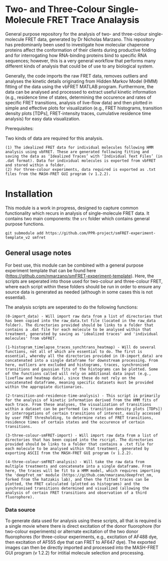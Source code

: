 # Two- and Three-Colour Single-Molecule FRET Trace Analaysis

General purpose repository for the analysis of two- and three-colour single-molecule FRET data, generated by Dr Nicholas Marzano. This repository has predominanly been used to investigate how molecular chaperone proteins affect the conformation of their clients during productive folding and for interrogating how RNA-binding proteins bind to specific RNA sequences; however, this is a very general workflow that performs many different kinds of analysis that could be of use to any biological system.

Generally, the code imports the raw FRET data, removes outliers and analyses the kinetic details originating from Hidden Markov Model (HMM) fitting of the data using the vbFRET MATLAB program. Furthermore, the data can be analysed and processed to extract useful kinetic information (e.g., residence time of states, determining the occurence and rates of specific FRET transitions, analysis of live-flow data) and then plotted in simple and effective plots for visualization (e.g., FRET histograms, transition density plots [TDPs], FRET-intensity traces, cumulative residence time analysis) for easy data visualization.

Prerequisites: 

Two kinds of data are required for this analysis. 

    (1)	The idealized FRET data for individual molecules following HMM analysis using vbFRET. These are generated following fitting and saving the data as ‘Idealized Traces’ with ‘Individual Text Files’ (in .dat format). Data for individual molecules is exported from vbFRET and stored within a folder.
    (2) For three-colour experiments, data required is exported as .txt files from the MASH-FRET GUI program (v 1.2.2). 

# Installation
This module is a work in progress, designed to capture common functionality which recurs in analysis of single-molecule FRET data. It contains two main components: the `src` folder which contains general purpose functions.

```
git submodule add https://github.com/PPR-project/smFRET-experiment-template_v2 smfret
```
## General usage notes

For best use, this module can be combined with a general purpose experiment template that can be found here (https://github.com/nmarzano/smFRET-experiment-template). Here, the scripts are seperated into those used for two-colour and three-colour FRET, where each script within these folders should be run in order to ensure any source data is generated as needed (although in some cases this is not essential). 

The analysis scripts are seperated to do the following functions:

    (0-import_data) - Will import raw data from a list of directories that has been copied into the raw_data.txt file (located in the raw_data folder). The directories provided should be links to a folder that contains a .dat file for each molecule to be analysed within that treatment, generated by saving as 'idealized traces' and 'individual molecules' from vbFRET.
    
    (1-histogram_timelapse_traces_synchtrans_heatmap) - Will do several functions, not all of which are essential to do. The first is essential, whereby all the directories provided in (0-import_data) are concatenated into a single dataframe for downstream processing. From here, outliers are excluded and histograms, traces, synchronised transitions and gaussian fits of the histograms can be plotted. Some of the functions called will rely on additional data input (e.g., liveflow and heatmap data), since these do not rely on the concatenated dataframe, meaning specific datasets must be provided within the appropiate dictionaries. 

    (2-transition-and-residence-time-analysis) - This script is primarily for the analysis of kinetic information derived from the HMM fits of each trace. From these analyses, the visualization of transitions within a dataset can be performed (as transition density plots [TDPs]) or interrogations of certain transitions of interest, easily accessed by user FRET thresholding, to determine rates of FRET transitions, residence times of certain states and the occurence of certain transitions.
 
    (3-three-colour-smFRET-import) - Will import raw data from a list of directories that has been copied into the rscript. The directories provided should be links to a folder that contains a .txt file for each molecule to be analysed within that treatment, generated by exporting ASCII from the MASH-FRET GUI program (v 1.2.2).

    (4-three-colour-smFRET-analysis) - Will take the raw data from multiple treatments and concatenate into a single dataframe. From here, the traces will be fit to a HMM model, which requires importing the 'deepfret_nm' module (https://github.com/nmarzano/deepfret_nm, forked from the hatzakis lab), and then the fitted traces can be plotted, the FRET calculated (plotted as histograms) and the synchronised transitions determined and visualized (allowing the analysis of certain FRET transitions and observation of a third fluorophore).
    

### Data source

To generate data used for analysis using these scripts, all that is required is a single movie where there is direct excitation of the donor fluorophore (for two-colour experiments) or alternate excitation of the two donor fluorophores (for three-colour experiments, e.g., excitation of AF488 dye, then excitation of AF555 dye that can FRET to AF647 dye). The exported images can then be directly imported and processed into the MASH-FRET GUI program (v 1.2.2) for intitial molecule selection and processing. 

